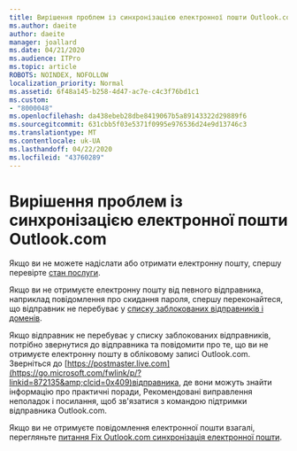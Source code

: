 ```yaml
---
title: Вирішення проблем із синхронізацією електронної пошти Outlook.com
ms.author: daeite
author: daeite
manager: joallard
ms.date: 04/21/2020
ms.audience: ITPro
ms.topic: article
ROBOTS: NOINDEX, NOFOLLOW
localization_priority: Normal
ms.assetid: 6f48a145-b258-4d47-ac7e-c4c3f76bd1c1
ms.custom:
- "8000048"
ms.openlocfilehash: da438ebeb28dbe8419067b5a89143322d29889f6
ms.sourcegitcommit: 631cbb5f03e5371f0995e976536d24e9d13746c3
ms.translationtype: MT
ms.contentlocale: uk-UA
ms.lasthandoff: 04/22/2020
ms.locfileid: "43760289"
---
```

# <a name="fix-outlookcom-email-sync-issues"></a>Вирішення проблем із синхронізацією електронної пошти Outlook.com

Якщо ви не можете надіслати або отримати електронну пошту, спершу перевірте [стан послуги](https://go.microsoft.com/fwlink/p/?linkid=837482&amp;clcid=0x409).
  
Якщо ви не отримуєте електронну пошту від певного відправника, наприклад повідомлення про скидання пароля, спершу переконайтеся, що відправник не перебуває у [списку заблокованих відправників і доменів](https://outlook.live.com/mail/options/mail/junkEmail/blockedSendersAndDomains).
  
Якщо відправник не перебуває у списку заблокованих відправників, потрібно звернутися до відправника та повідомити про те, що ви не отримуєте електронну пошту в обліковому записі Outlook.com. Зверніться до [https://postmaster.live.com](https://go.microsoft.com/fwlink/p/?linkid=872135&amp;clcid=0x409)відправника, де вони можуть знайти інформацію про практичні поради, Рекомендовані виправлення неполадок і посилання, щоб зв'язатися з командою підтримки відправника Outlook.com.
  
Якщо ви не отримуєте повідомлення електронної пошти взагалі, перегляньте [питання Fix Outlook.com синхронізація електронної пошти](https://support.office.com/article/d39e3341-8d79-4bf1-b3c7-ded602233642?wt.mc_id=Office_Outlook_com_Alchemy).